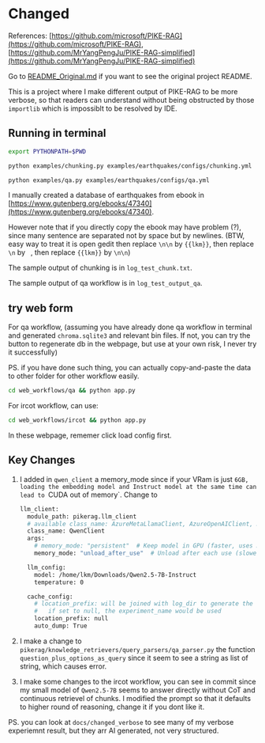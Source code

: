 # Changed

References: [https://github.com/microsoft/PIKE-RAG](https://github.com/microsoft/PIKE-RAG), [https://github.com/MrYangPengJu/PIKE-RAG-simplified](https://github.com/MrYangPengJu/PIKE-RAG-simplified)  

Go to [README_Original.md](README_Original.md) if you want to see the original project README.  

This is a project where I make different output of PIKE-RAG to be more verbose, so that readers can understand without being obstructed by those `importlib` which is impossiblt to be resolved by IDE.  

## Running in terminal

```bash
export PYTHONPATH=$PWD

python examples/chunking.py examples/earthquakes/configs/chunking.yml

python examples/qa.py examples/earthquakes/configs/qa.yml
```

I manually created a database of earthquakes from ebook in [https://www.gutenberg.org/ebooks/47340](https://www.gutenberg.org/ebooks/47340).  

However note that if you directly copy the ebook may have problem (?), since many sentence are separated not by space but by newlines. (BTW, easy way to treat it is open gedit then replace `\n\n` by `{{lkm}}`, then replace `\n` by ` `, then replace `{{lkm}}` by `\n\n`)  

The sample output of chunking is in `log_test_chunk.txt`.  

The sample output of qa workflow is in `log_test_output_qa`.  

## try web form

For qa workflow, (assuming you have already done qa workflow in terminal and generated `chroma.sqlite3` and relevant bin files. If not, you can try the button to regenerate db in the webpage, but use at your own risk, I never try it successfully)  

PS. if you have done such thing, you can actually copy-and-paste the data to other folder for other workflow easily.  

```bash
cd web_workflows/qa && python app.py
```

For ircot workflow, can use:  

```bash
cd web_workflows/ircot && python app.py
```

In these webpage, rememer click load config first.  

## Key Changes

1. I added in `qwen_client` a memory_mode since if your VRam is just `6GB, loading the embedding model and Instruct model at the same time can lead to `CUDA out of memory`. Change to 

    ```bash
	llm_client:
	  module_path: pikerag.llm_client
	  # available class_name: AzureMetaLlamaClient, AzureOpenAIClient, HFMetaLlamaClient, QwenClient
	  class_name: QwenClient
	  args:
	    # memory_mode: "persistent"  # Keep model in GPU (faster, uses more memory)
	    memory_mode: "unload_after_use"  # Unload after each use (slower, saves memory)

	  llm_config:
	    model: /home/lkm/Downloads/Qwen2.5-7B-Instruct
	    temperature: 0

	  cache_config:
	    # location_prefix: will be joined with log_dir to generate the full path;
	    #   if set to null, the experiment_name would be used
	    location_prefix: null
	    auto_dump: True
    ```

2. I make a change to `pikerag/knowledge_retrievers/query_parsers/qa_parser.py` the function `question_plus_options_as_query` since it seem to see a string as list of string, which causes error.  

3. I make some changes to the ircot workflow, you can see in commit since my small model of `Qwen2.5-7B` seems to answer directly without CoT and continuous retrievel of chunks. I modified the prompt so that it defaults to higher round of reasoning, change it if you dont like it.  

PS. you can look at `docs/changed_verbose` to see many of my verbose experiemnt result, but they arr AI generated, not very structured.  
